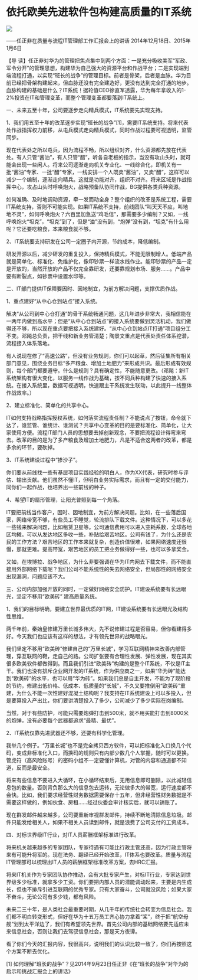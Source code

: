 # 依托欧美先进软件包构建高质量的IT系统
<img class="pv" src="https://api.visitor.plantree.me/visitor-badge/pv?namespace=plantree.me&key=renzhengfei-speeches/依托欧美先进软件包构建高质量的IT系统.md">


——任正非在质量与流程IT管理部工作汇报会上的讲话
2014年12月18日、2015年1月6日



【导  读】任正非对华为的管理把焦点集中到两个方面：一是充分吸收美军“军政、军令分开”的管理思想，构建华为自己强大的资源平台和作战平台；二是实现端到端流程打通，以实现“班长的战争”的管理目标。前者是骨架，后者是血脉。华为目前已经把骨架构建起来，但血脉还没有完全建造好，更没有达到完全打通的地步。血脉构建的基础是什么？IT系统！据轮值CEO徐直军透露，华为每年拿收入的1-2%投资在IT和管理变革，而整个管理变革都要落到IT系统上。



一、未来五至十年，公司要逐步走向精兵模式，IT系统要先实现支持。

1、我们用五至十年的改革逐步实现“班长的战争”[1]，需要IT系统支持。将来代表处作战指挥权力前移，从屯兵模式走向精兵模式，同时作战过程要可视透明，监管同步。

现在代表处之所以屯兵，因为流程不畅，所以组织对齐，什么资源都先放在代表处。有人只管“酱油”，有人只管“醋”，听各自老板的指示，当没有攻山头时，就可能会出现一些闲人。将来公司逐渐走向机关专业化、一线综合化，即机关有一批“酱油”专家、一批“醋”专家，一线安排一个人既卖“酱油”，又卖“醋”，这样可以减少一个编制，逐渐走向精兵。这就是功能对齐，组织不对齐。将来区域是作战指挥中心，攻占山头时呼唤炮火，战略预备队协同作战，BG提供各类兵种资源。

如何准确、及时地调动资源，牵一发而动全身？整个组织的改革是系统工程，需要IT系统支持，否则不可能实现。如果IT系统不支持，前线团队“叫天天不应，叫地地不灵”，如何呼唤炮火？六百里加急送“鸡毛信”，那需要多少编制？又如，一线呼唤炮火“坦克”，“坦克”到了，但是“油”没有到，“炮弹”没有到，“坦克”有什么用呢？它还要吃粮食，本来粮食就不够。

2、IT系统要支持研发在公司一定圈子内开源，节约成本，降低编制。

研发开源以后，减少研发的重复投入，保持精兵模式，不能无限制增人。低端产品就是简单化、标准化、免维护化，像印钞票一样流水线作业。能印钞票的产品一定是开放的，当然开放的产品不仅完全靠研发，还要靠规划市场、服务……。产品中要有断裂点，如钞票中设置水印等。

二、IT部门提供IT保障要因时、因地制宜，为前方解决问题，支撑优质作战。

1、重点建好“从中心仓到站点”接入系统。

解决“从公司到中心仓打通”的骨干系统畅通问题，这几年进步非常大，我相信能在一两年内做到高水平；但是“从中心仓到站点”的接入系统要做到灵活机动，我们做得还不够，所以现在重点要把接入系统建好。“从中心仓到站点IT打通”项目组分工不变。邓飚总负责，把干线和新业务管清楚；陶景文重点是代表处责任体系挖潜，流程接入体系落地。

有人说现在修了“高速公路”，但没有业务规则，你们可以起草，然后征集所有相关部门意见，围绕业务目标“多产粮食、增加土地肥力”来形成共识。最后形成有效规则，每个部门都要遵守。什么是规则？具有确定性，不能随意更改。（邓飚：新IT系统架构有很大变化，以服务一线作战为基础，按不同兵种构建了快速的接入系统。在接入系统里，数据可视透明，快速跟主干系统发生联动，以此提升一线整体作战效率。）

2、建立标准化、简单化的共享中心。

IT如何支持战略指挥授权系统，如何落实流程责任制？不能说点了按钮，命令就下达了，谁监管、谁统计、谁测试？共享中心变革的目的是要标准化、简单化，让大家使用方便。流程IT部门人员的思想要去掉创新观念，不要把流程设计得弯来弯去。改革的目的是为了多产粮食及增加土地肥力，凡是不适合这两者的改革，都是多余的环节，要砍掉。

3、IT系统建设过程中“掺沙子”。

你们要从前线找一些有基层项目实践经验的明白人，作为XX代表，研究时参与评估、输出贡献。他们虽然不懂IT，但明白业务实际需求，而且有一定的交付能力，同你们一起作战，也培养出一些前线的种子。

4、希望IT的扇形管理，让阳光普照到每一个角落。

IT要把前线当作客户，因时、因地制宜，为前方解决问题。比如，在一些落后国家，网络带宽不够，有些员工不睡觉，轮流排队下载文件。这种情况下，可以多花一些钱来解决问题，比如租赁卫星等。公司通信费用可以进入空耗系数，全球各地区均摊。可以从发达地区多收一些，补贴给艰苦地区。公司有钱了，为什么还是农民的工作方法？艰苦地区的工作本来就复杂，创造价值很难，如果网络速度还很慢，那就更难。提高带宽，艰苦地区的员工把业务做得好一些，也可以多拿奖金。

又如，在埃博拉、战争地区，为什么非要强调在华为IT内网去下载文件，而不能直接用外部网络下载呢？我们公司不能系统性的失去网络安全，但局部性的网络安全出现漏洞，问题应该不大。

三、公司内部加强开放的同时，一定做好网络安全防护。IT建设系统要有长远眼光，坚定不移用“欧美砖” 建高质量系统。

1、我们的目标明确，要建立世界最优质的IT网，IT建设系统要有长远眼光及结构性思维。

两千年前，秦始皇修建万里长城多伟大，先不说修建过程是否容易，但你看建得多好。今天我们也应该有这样的想法，才有领先世界的战略眼光。

我们坚定不移用“欧美砖”修建自己的“万里长城”，学习互联网精神来改善内部管理，穿互联网的鞋，走自己的路。公司扩张要有合理性发展、弹性发展，现在其实很多欧美软件都做得到。而且我们引进“欧美砖”构建的是整个IT系统，不仅是IT主干。我们也没有排斥企业网开发的IT系统，作为供应商之一，如果“华为砖”能达到“欧美砖”的水平，也可以用“华为砖”。如果我们总是自主开发，不能为了现阶段的节约，修建出低价格、低成本、低质量的“长城”，不久又要推倒用“欧美砖”重建，为什么不能一次性建好混凝土结构呢？我支持在IT系统建设上可以多投入，但是要算投入产出比，你们要讲清楚投入了多少，公司减少了多少实际在岗编制。

当然，对于有些防护，可能只需要炮弹打击到500米，就不用买能打击到8000米的炮弹，没有必要每个武器都追求“最精、最优”。

2、IT系统仅靠先进武器还不够，还要有科学化管理。

我举几个例子。“万里长城”也不是完全拷贝西方软件，可以把标准化入口换几个代码，变成非标准化入口，而换码的规则只有内部少数几个人掌握，随时可以更换。管虎符（高风险账号）的密码小组不一定要懂计算机，对管的内容和通道都不知道，反而是最安全。

将来有些信息不要进入大循环，在小循环结束后，无用信息即可删除，以此减轻信息包的数量。否则背负那么大的信息包去运转，无论做多大的带宽，运行速度都不会快。比如，我们要求经营性财务数据需要保存十五年，但非经营性财务数据是不需要这样做的，例如伙食、房租……经过伙委会审计核实后，就可以销账了。

现在群发邮件越来越多，公司要重新审视群发邮件，持续不断地清除信息垃圾。邮件只能发给相关人，如果不相关人员读到邮件，就是浪费了公司支付的工资成本。

四、对标世界级IT行业，对IT人员薪酬框架标准进行改革。

将来机关越来越多的专家团队，专家待遇有可能比行政主管还高，因为行政主管将来有可能升将军的。现在法务、翻译已经开始改革，IT体系也要改革。质量与流程IT管理部可以梳理出IT人员的薪酬框架标准改革方案，去HRC汇报。

将来IT机关作为专家团队协作推动，会有大批专家产生，对标IT行业，专家达到世界级多少标准，就拿多少工资。你们要把内部人员的潜能调动起来，主要是内生成长，但也不排斥引进互联网的优秀专家。只有大家奋斗，公司就没风险；如果大家不奋斗，无论公司有多少钱，都有风险。

未来二三十年，是人类社会最重要时期，从几千年的传统社会转变为信息社会。我们都不明白转变形式，但好在华为十五万员工齐心协力拿着“桨”，终于把“航空母舰”划到太平洋边了，我们有希望领先世界。首先公司内部的基础网络要先适应未来信息社会，否则让我们去驾驭信息社会，那是天方夜谭。

看了你们今天的汇报内容，我很高兴，说明我们的认识比较一致了，你们再按照这个方案不断去优化。



[1] 如何理解“班长的战争”？见2014年9月23日任正非《在“班长的战争”对华为的启示和挑战汇报会上的讲话》

